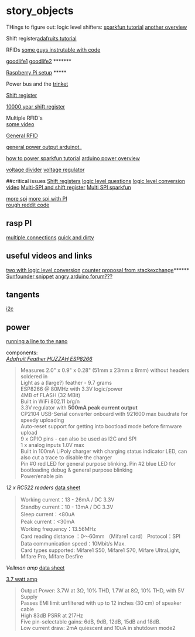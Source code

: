 # story_objects

THings to figure out: logic level shifters:
[sparkfun tutorial](https://learn.sparkfun.com/tutorials/bi-directional-logic-level-converter-hookup-guide)
[another overview](http://deloarts.com/en/hardware/logic-level-shifter/)


Shift register[adafruits tutorial](https://learn.adafruit.com/adafruit-arduino-lesson-4-eight-leds)

RFIDs
[some guys instrutable with code](http://www.instructables.com/id/Access-Control-Using-RFIDRC522-and-Atmega32-MCU/)

[goodlife1](http://www.goodliffe.org.uk/arduino/shift.php)
[goodlife2](http://www.goodliffe.org.uk/arduino/nfc_rfid_rc522.php) *******

[Raspberry Pi setup](https://pimylifeup.com/raspberry-pi-rfid-rc522/) *****

Power bus and the [trinket](https://forum.arduino.cc/index.php?topic=399562.0)

[Shift register](https://blog.adafruit.com/2016/07/25/use-shift-registers-to-create-more-inputs-in-your-next-arduino-project-arduinomonday/)

[10000 year shift register](https://www.youtube.com/watch?v=juoM7VhXQDM)

Multiple RFID's   
[some video](https://www.youtube.com/watch?v=HmGmFknAIqc)

[General RFID](http://deloarts.com/en/scripts/arduino/rfid/)

[general power output arduinot](http://www.electricrcaircraftguy.com/2014/02/arduino-power-current-and-voltage.html)_

[how to power sparkfun tutorial](https://learn.sparkfun.com/tutorials/how-to-power-a-project)
[arduino power overview](https://www.open-electronics.org/the-power-of-arduino-this-unknown/)


[voltage divider](https://www.youtube.com/watch?v=XxLKfAZrhbM)
[voltage regulator](https://www.youtube.com/watch?v=J66_8P043ko)

##critical issues 
[Shift registers](https://learn.sparkfun.com/tutorials/shift-registers)
[logic level questions](https://electronics.stackexchange.com/questions/332150/problem-with-arduino-pro-mini-and-rc522)
[logic level conversion video](https://www.youtube.com/watch?v=t-yuYasIKtY)
[Multi-SPI and shift register](http://forum.arduino.cc/index.php?topic=319375.0)
[Multi SPI sparkfun](https://learn.sparkfun.com/tutorials/serial-peripheral-interface-spi)

[more spi](https://learn.sparkfun.com/tutorials/serial-peripheral-interface-spi)
[more spi with PI](http://www.cupidcontrols.com/2013/12/turn-on-the-spi-lights-spi-output-shift-registers-and-leds/)  
[rough reddit code](https://www.reddit.com/r/arduino/comments/4s6yrj/running_multiple_rc522_rfid_readers/)


## rasp PI
[multiple connections](https://www.raspberrypi.org/forums/viewtopic.php?t=70756)
[quick and dirty](http://bsd.ee/~hadara/blog/?p=1017)

## useful videos and links
[two with logic level conversion](https://www.youtube.com/watch?v=HmGmFknAIqc)
[counter proposal from stackexchange](https://arduino.stackexchange.com/questions/18313/issue-sharing-miso-with-multiple-rc522-rfid-readers/43929)******  
[Sunfounder snippet](https://www.sunfounder.com/forum/multiple-sunfounder-rfid-rc522-readers-on-one-arduino-mega)
[angry arduino forum???](https://forum.arduino.cc/index.php?topic=428898.0)

## tangents
[i2c](https://www.youtube.com/watch?v=RPHP4fAisz8&t=1s)

## power 
[running a line to the nano](https://electronics.stackexchange.com/questions/60199/powering-arduino-nano-12volts)


components:  
*[Adafruit Feather HUZZAH ESP8266](https://www.adafruit.com/product/2821)*
>Measures 2.0" x 0.9" x 0.28" (51mm x 23mm x 8mm) without headers soldered in  
Light as a (large?) feather - 9.7 grams  
ESP8266 @ 80MHz with 3.3V logic/power  
4MB of FLASH (32 MBit)  
Built in WiFi 802.11 b/g/n  
3.3V regulator with __500mA peak current output__  
CP2104 USB-Serial converter onboard with 921600 max baudrate for speedy uploading  
Auto-reset support for getting into bootload mode before firmware upload  
9 x GPIO pins - can also be used as I2C and SPI  
1 x analog inputs 1.0V max  
Built in 100mA LiPoly charger with charging status indicator LED, can also cut a trace to disable the charger  
Pin #0 red LED for general purpose blinking. Pin #2 blue LED for bootloading debug & general purpose blinking  
Power/enable pin  

*12 x RC522 readers*
[data sheet](https://www.nxp.com/docs/en/data-sheet/MFRC522.pdf)
>Working current：13 - 26mA / DC 3.3V  
Standby current：10 - 13mA / DC 3.3V  
Sleep current：<80uA  
Peak current：<30mA  
Working frequency：13.56MHz  
Card reading distance ：0～60mm （Mifare1 card） 
Protocol：SPI  
Data communication speed：10Mbit/s Max.  
Card types supported: Mifare1  S50, Mifare1 S70, Mifare UltraLight, Mifare Pro, Mifare Desfire  

*Vellman amp*
[data sheet](https://www.velleman.eu/downloads/29/vma408_a4v01.pdf)

[3.7 watt amp](https://www.adafruit.com/product/987)
>Output Power: 3.7W at 3Ω, 10% THD, 1.7W at 8Ω, 10% THD, with 5V Supply  
Passes EMI limit unfiltered with up to 12 inches (30 cm) of speaker cable  
High 83dB PSRR at 217Hz  
Five pin-selectable gains: 6dB, 9dB, 12dB, 15dB and 18dB.  
Low current draw: 2mA quiescent and 10uA in shutdown mode2
